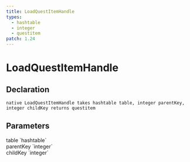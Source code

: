 ```yaml
---
title: LoadQuestItemHandle
types:
  - hashtable
  - integer
  - questitem
patch: 1.24
---
```


# LoadQuestItemHandle

## Declaration

```
native LoadQuestItemHandle takes hashtable table, integer parentKey, integer childKey returns questitem
```

## Parameters
<dl>
  <dt>table `hashtable`</dt>
  <dd></dd>

  <dt>parentKey `integer`</dt>
  <dd></dd>

  <dt>childKey `integer`</dt>
  <dd></dd>
</dl>